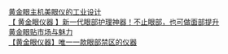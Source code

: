   
[黄金眼主机美眼仪的工业设计](http://www.dianyue.me/archives/936/qhgan9minqs50m5p/)  
[【 黄金眼仪器 】新一代眼部护理神器！不止眼部，也可做面部提升](http://www.dianyue.me/archives/993/4qm7q47ultjzlgrg/)  
[黄金眼贴市场与魅力](http://www.dianyue.me/archives/696/3rhc0y02py4203i2/)  
[【黄金眼仪器】唯一一款眼部禁区的仪器](http://www.dianyue.me/archives/663/a134e40v3y46vpba/)